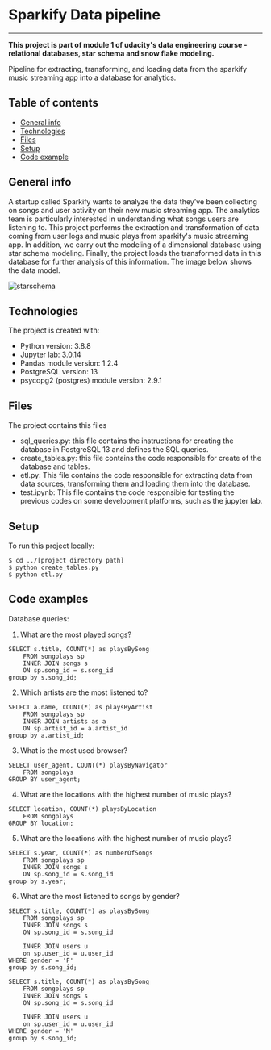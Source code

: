 # Sparkify Data pipeline
--- 
**This project is part of module 1 of udacity's data engineering course - relational databases, star schema and snow flake modeling.**

Pipeline for extracting, transforming, and loading data from the sparkify music streaming app into a database for analytics.

## Table of contents
* [General info](#general-info)
* [Technologies](#technologies)
* [Files](#files)
* [Setup](#setup)
* [Code example](#code-example)

## General info
A startup called Sparkify wants to analyze the data they’ve been collecting on songs and user activity on their new music streaming app. The analytics team is particularly interested in understanding what songs users are listening to.
This project performs the extraction and transformation of data coming from user logs and music plays from sparkify's music streaming app. In addition, we carry out the modeling of a dimensional database using star schema modeling. Finally, the project loads the transformed data in this database for further analysis of this information. The image below shows the data model.

![starschema](https://udacity-reviews-uploads.s3.us-west-2.amazonaws.com/_attachments/339318/1586016120/Song_ERD.png)


## Technologies
The project is created with:
* Python version: 3.8.8
* Jupyter lab: 3.0.14
* Pandas module version: 1.2.4
* PostgreSQL version: 13
* psycopg2 (postgres) module version: 2.9.1

## Files
The project contains this files
* sql_queries.py: this file contains the instructions for creating the database in PostgreSQL 13 and defines the SQL queries.
* create_tables.py: this file contains the code responsible for create of the database and tables.
* etl.py: This file contains the code responsible for extracting data from data sources, transforming them and loading them into the database.
* test.ipynb: This file contains the code responsible for testing the previous codes on some development platforms, such as the jupyter lab.

## Setup
To run this project locally:

```
$ cd ../[project directory path]
$ python create_tables.py
$ python etl.py
``` 
    
## Code examples

Database queries: 
1. What are the most played songs?
```
SELECT s.title, COUNT(*) as playsBySong
	FROM songplays sp
	INNER JOIN songs s
	ON sp.song_id = s.song_id
group by s.song_id;
```


2. Which artists are the most listened to?
```
SELECT a.name, COUNT(*) as playsByArtist
	FROM songplays sp
	INNER JOIN artists as a
	ON sp.artist_id = a.artist_id
group by a.artist_id;
```


3. What is the most used browser?
```
SELECT user_agent, COUNT(*) playsByNavigator 
	FROM songplays
GROUP BY user_agent;
```

4. What are the locations with the highest number of music plays?
```
SELECT location, COUNT(*) playsByLocation 
	FROM songplays
GROUP BY location;
```


5. What are the locations with the highest number of music plays?
```
SELECT s.year, COUNT(*) as numberOfSongs
	FROM songplays sp
	INNER JOIN songs s
	ON sp.song_id = s.song_id
group by s.year;
```


6. What are the most listened to songs by gender?

```
SELECT s.title, COUNT(*) as playsBySong
	FROM songplays sp
	INNER JOIN songs s
	ON sp.song_id = s.song_id
	
	INNER JOIN users u
	on sp.user_id = u.user_id
WHERE gender = 'F'
group by s.song_id;

SELECT s.title, COUNT(*) as playsBySong
	FROM songplays sp
	INNER JOIN songs s
	ON sp.song_id = s.song_id
	
	INNER JOIN users u
	on sp.user_id = u.user_id
WHERE gender = 'M'
group by s.song_id;
```